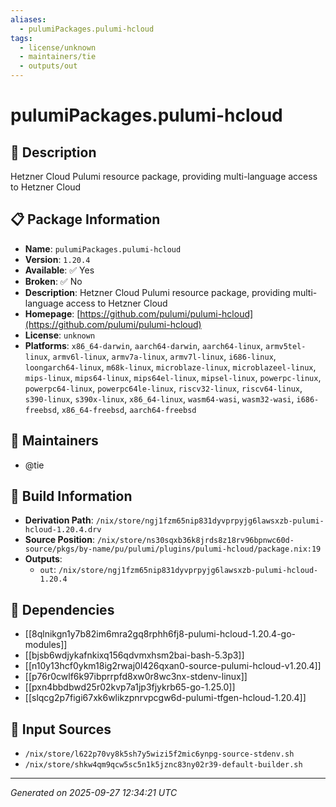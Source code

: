 ```yaml
---
aliases:
  - pulumiPackages.pulumi-hcloud
tags:
  - license/unknown
  - maintainers/tie
  - outputs/out
---
```


# pulumiPackages.pulumi-hcloud

## 📝 Description

Hetzner Cloud Pulumi resource package, providing multi-language access to Hetzner Cloud

## 📋 Package Information

- **Name**: `pulumiPackages.pulumi-hcloud`
- **Version**: `1.20.4`
- **Available**: ✅ Yes
- **Broken**: ✅ No
- **Description**: Hetzner Cloud Pulumi resource package, providing multi-language access to Hetzner Cloud
- **Homepage**: [https://github.com/pulumi/pulumi-hcloud](https://github.com/pulumi/pulumi-hcloud)
- **License**: `unknown`
- **Platforms**: `x86_64-darwin`, `aarch64-darwin`, `aarch64-linux`, `armv5tel-linux`, `armv6l-linux`, `armv7a-linux`, `armv7l-linux`, `i686-linux`, `loongarch64-linux`, `m68k-linux`, `microblaze-linux`, `microblazeel-linux`, `mips-linux`, `mips64-linux`, `mips64el-linux`, `mipsel-linux`, `powerpc-linux`, `powerpc64-linux`, `powerpc64le-linux`, `riscv32-linux`, `riscv64-linux`, `s390-linux`, `s390x-linux`, `x86_64-linux`, `wasm64-wasi`, `wasm32-wasi`, `i686-freebsd`, `x86_64-freebsd`, `aarch64-freebsd`
## 👥 Maintainers

- @tie


## 🔧 Build Information

- **Derivation Path**: `/nix/store/ngj1fzm65nip831dyvprpyjg6lawsxzb-pulumi-hcloud-1.20.4.drv`
- **Source Position**: `/nix/store/ns30sqxb36k8jrds8z18rv96bpnwc60d-source/pkgs/by-name/pu/pulumi/plugins/pulumi-hcloud/package.nix:19`
- **Outputs**:
  - `out`:  `/nix/store/ngj1fzm65nip831dyvprpyjg6lawsxzb-pulumi-hcloud-1.20.4`

## 🔗 Dependencies

- [[8qlnikgn1y7b82im6mra2gq8rphh6fj8-pulumi-hcloud-1.20.4-go-modules]]
- [[bjsb6wdjykafnkixq156qdvmxhsm2bai-bash-5.3p3]]
- [[n10y13hcf0ykm18ig2rwaj0l426qxan0-source-pulumi-hcloud-v1.20.4]]
- [[p76r0cwlf6k97ibprrpfd8xw0r8wc3nx-stdenv-linux]]
- [[pxn4bbdbwd25r02kvp7a1jp3fjykrb65-go-1.25.0]]
- [[slqcg2p7figi67xk6wlikzpnrvpcgw6d-pulumi-tfgen-hcloud-1.20.4]]

## 📁 Input Sources

- `/nix/store/l622p70vy8k5sh7y5wizi5f2mic6ynpg-source-stdenv.sh`
- `/nix/store/shkw4qm9qcw5sc5n1k5jznc83ny02r39-default-builder.sh`

---
*Generated on 2025-09-27 12:34:21 UTC*

